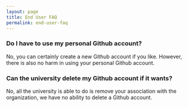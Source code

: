 ```yaml
---
layout: page
title: End User FAQ
permalink: end-user-faq
---
```


### Do I have to use my personal Github account?
No, you can certainly create a new Github account if you like. However, there is also no harm in using your personal Github account.

### Can the university delete my Github account if it wants?
No, all the university is able to do is remove your association with the organization, we have no ability to delete a Github account.